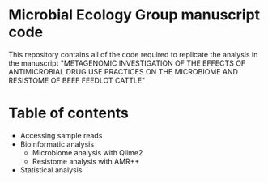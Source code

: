 # Microbial Ecology Group manuscript code
This repository contains all of the code required to replicate the analysis in the manuscript "METAGENOMIC INVESTIGATION OF THE EFFECTS OF ANTIMICROBIAL DRUG USE PRACTICES ON THE MICROBIOME AND RESISTOME OF BEEF FEEDLOT CATTLE"




# Table of contents

* Accessing sample reads
* Bioinformatic analysis
  * Microbiome analysis with Qiime2
  * Resistome analysis with AMR++
* Statistical analysis
